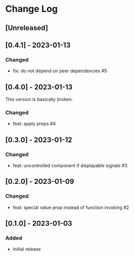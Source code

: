 # Change Log

## [Unreleased]

## [0.4.1] - 2023-01-13
### Changed
- fix: do not depend on peer dependencies #5

## [0.4.0] - 2023-01-13
This version is basically broken.
### Changed
- feat: apply props #4

## [0.3.0] - 2023-01-12
### Changed
- feat: uncontrolled component if displayable signals #3

## [0.2.0] - 2023-01-09
### Changed
- feat: special value prop instead of function invoking #2

## [0.1.0] - 2023-01-03
### Added
- Initial release
